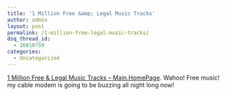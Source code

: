 ```yaml
---
title: '1 Million Free &amp; Legal Music Tracks'
author: admin
layout: post
permalink: /1-million-free-legal-music-tracks/
dsq_thread_id:
  - 26010759
categories:
  - Uncategorized
---
```

[1 Million Free & Legal Music Tracks &#8211; Main.HomePage][1]. Wahoo! Free music! my cable modem is going to be buzzing all night long now!

 [1]: http://www.enorgis.com/pmwiki/pmwiki.php